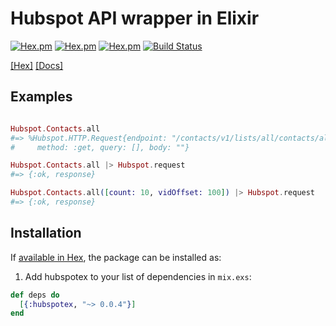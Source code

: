 # Hubspot API wrapper in Elixir

[![Hex.pm](https://img.shields.io/hexpm/v/hubspotex.svg?maxAge=2592000)](https://hex.pm/packages/hubspotex)
 [![Hex.pm](https://img.shields.io/hexpm/l/hubspotex.svg?maxAge=2592000)](https://hex.pm/packages/hubspotex)
 [![Hex.pm](https://img.shields.io/hexpm/dt/hubspotex.svg?maxAge=2592000)](https://hex.pm/packages/hubspotex)
 [![Build Status](https://travis-ci.org/ryanwinchester/hubspotex.svg?branch=master)](https://travis-ci.org/ryanwinchester/hubspotex)


[[Hex]](https://hex.pm/packages/hubspotex) [[Docs]](https://hexdocs.pm/hubspotex/api-reference.html)

## Examples

```elixir

Hubspot.Contacts.all
#=> %Hubspot.HTTP.Request{endpoint: "/contacts/v1/lists/all/contacts/all",
#     method: :get, query: [], body: ""}

Hubspot.Contacts.all |> Hubspot.request
#=> {:ok, response}

Hubspot.Contacts.all([count: 10, vidOffset: 100]) |> Hubspot.request
#=> {:ok, response}
```

## Installation

If [available in Hex](https://hex.pm/docs/publish), the package can be installed as:

  1. Add hubspotex to your list of dependencies in `mix.exs`:

  ```elixir
  def deps do
    [{:hubspotex, "~> 0.0.4"}]
  end
  ```
